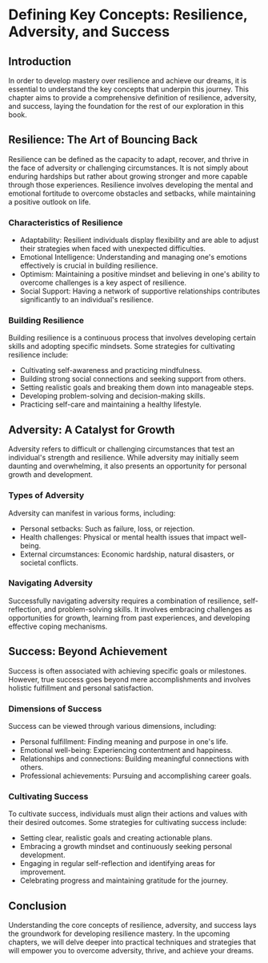 # Defining Key Concepts: Resilience, Adversity, and Success

## Introduction

In order to develop mastery over resilience and achieve our dreams, it is essential to understand the key concepts that underpin this journey. This chapter aims to provide a comprehensive definition of resilience, adversity, and success, laying the foundation for the rest of our exploration in this book.

## Resilience: The Art of Bouncing Back

Resilience can be defined as the capacity to adapt, recover, and thrive in the face of adversity or challenging circumstances. It is not simply about enduring hardships but rather about growing stronger and more capable through those experiences. Resilience involves developing the mental and emotional fortitude to overcome obstacles and setbacks, while maintaining a positive outlook on life.

### Characteristics of Resilience

- Adaptability: Resilient individuals display flexibility and are able to adjust their strategies when faced with unexpected difficulties.
- Emotional Intelligence: Understanding and managing one's emotions effectively is crucial in building resilience.
- Optimism: Maintaining a positive mindset and believing in one's ability to overcome challenges is a key aspect of resilience.
- Social Support: Having a network of supportive relationships contributes significantly to an individual's resilience.

### Building Resilience

Building resilience is a continuous process that involves developing certain skills and adopting specific mindsets. Some strategies for cultivating resilience include:

- Cultivating self-awareness and practicing mindfulness.
- Building strong social connections and seeking support from others.
- Setting realistic goals and breaking them down into manageable steps.
- Developing problem-solving and decision-making skills.
- Practicing self-care and maintaining a healthy lifestyle.

## Adversity: A Catalyst for Growth

Adversity refers to difficult or challenging circumstances that test an individual's strength and resilience. While adversity may initially seem daunting and overwhelming, it also presents an opportunity for personal growth and development.

### Types of Adversity

Adversity can manifest in various forms, including:

- Personal setbacks: Such as failure, loss, or rejection.
- Health challenges: Physical or mental health issues that impact well-being.
- External circumstances: Economic hardship, natural disasters, or societal conflicts.

### Navigating Adversity

Successfully navigating adversity requires a combination of resilience, self-reflection, and problem-solving skills. It involves embracing challenges as opportunities for growth, learning from past experiences, and developing effective coping mechanisms.

## Success: Beyond Achievement

Success is often associated with achieving specific goals or milestones. However, true success goes beyond mere accomplishments and involves holistic fulfillment and personal satisfaction.

### Dimensions of Success

Success can be viewed through various dimensions, including:

- Personal fulfillment: Finding meaning and purpose in one's life.
- Emotional well-being: Experiencing contentment and happiness.
- Relationships and connections: Building meaningful connections with others.
- Professional achievements: Pursuing and accomplishing career goals.

### Cultivating Success

To cultivate success, individuals must align their actions and values with their desired outcomes. Some strategies for cultivating success include:

- Setting clear, realistic goals and creating actionable plans.
- Embracing a growth mindset and continuously seeking personal development.
- Engaging in regular self-reflection and identifying areas for improvement.
- Celebrating progress and maintaining gratitude for the journey.

## Conclusion

Understanding the core concepts of resilience, adversity, and success lays the groundwork for developing resilience mastery. In the upcoming chapters, we will delve deeper into practical techniques and strategies that will empower you to overcome adversity, thrive, and achieve your dreams.
